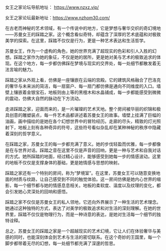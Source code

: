 女王之家论坛导航地址： https://www.nzxz.vip/

女王之家论坛最新地址：https://www.nzhom30.com/

在古老而神秘的艺术领域，有一个传说中的地方，它是梦想与奢华交织的奇幻境地——苏曼女王的踩踏之家。这个概念看似奇特，却蕴含了深厚的艺术底蕴和对极致美学的探索。在这里，踩踏不仅仅是行为，更是一种艺术表达和生活哲学。

苏曼女王，作为一个虚构的角色，她的世界充满了超现实的色彩和引人入胜的幻想。踩踏之家作为她的象征，不仅是她的居所，更是她对美与艺术的极致追求的体现。在这个地方，每一步都仿佛踩在梦境与现实的交界处，每一处细节都散发着无法言喻的魅力。

踩踏之家从外观上看，仿佛是一座镶嵌在云端的宫殿。它的建筑风格融合了巴洛克的奢华与未来派的简洁，每一扇窗户、每一扇门都仿佛是通向不同维度的入口。墙壁上镶嵌着金银宝石，地板则由上等的黑檀木和水晶铺成，每一步都能感受到微微的震动，仿佛大自然的脉动在下方流动。

走进踩踏之家，迎面而来的，是一片璀璨的艺术天地。整个房间被华丽的织锦和极具创意的雕塑装点，每一件艺术品都讲述着苏曼女王的故事。墙壁上挂满了巨幅的油画，画中描绘的是她在各个幻想世界中的冒险经历。走廊的尽头，精致的灯光照射下，地板上刻有各种奇异的符号，这些符号看似杂乱却在某种神秘的秩序中隐藏着深刻的哲学意义。

在踩踏之家，苏曼女王的每一步都充满了意义。她的步伐轻盈而优雅，每一步都像是在与世界对话。踩踏之音在这里不仅是声音的回响，更是一种与艺术和自我对话的方式。她所踩踏的地面，经过精心设计，能够感受到她每一步的情感波动。这里的地板不仅仅是支撑身体的基础，更是她情感与思想的映射。

踩踏之家还有一个特别的房间，称为“梦境室”。在这里，苏曼女王可以随意变换地面的材质与纹路，让自己感受到不同的触觉体验。这一房间仿佛是她内心世界的缩影，每一个细节都与她的情感息息相关。地板的柔软度、温度以及纹理的变化，都会引发她心灵深处的回响和感悟。

踩踏之家不仅仅是苏曼女王的私人领地，它还向外界展示了一种生活的艺术理念。她通过这种独特的方式，表达了对美学的极致追求和对生活的深刻理解。在她的世界里，踩踏不仅仅是物理行为，而是一种诗意的表达，是她对生活每一个细节的独特诠释。

总之，苏曼女王的踩踏之家是一个超越现实的艺术幻境，它让人们在体验奢华与美感的同时，也能深刻体会到艺术与生活的密切联系。在这个奇妙的王国里，每一个脚步都带着无尽的幻想，每一处细节都充满了深邃的哲思。
